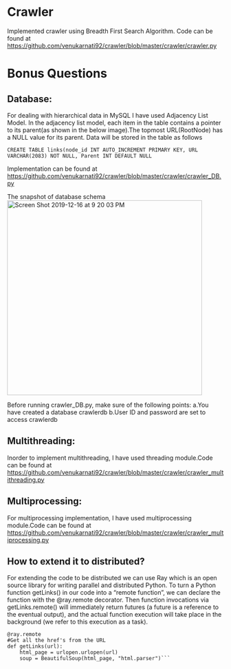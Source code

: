 # Crawler
Implemented crawler using Breadth First Search Algorithm. Code can be found at https://github.com/venukarnati92/crawler/blob/master/crawler/crawler.py

# Bonus Questions

## Database:
For dealing with hierarchical data in MySQL I have used Adjacency List Model.
In the adjacency list model, each item in the table contains a pointer to its parent(as shown in the below image).The topmost URL(RootNode) has a NULL value for its parent.
Data will be stored in the table as follows

```CREATE TABLE links(node_id INT AUTO_INCREMENT PRIMARY KEY, URL VARCHAR(2083) NOT NULL, Parent INT DEFAULT NULL```

Implementation can be found at https://github.com/venukarnati92/crawler/blob/master/crawler/crawler_DB.py

The snapshot of database schema
<img width="453" alt="Screen Shot 2019-12-16 at 9 20 03 PM" src="https://user-images.githubusercontent.com/22748497/70969943-fb5f7b80-2051-11ea-8076-0dc8f328e30c.png">

Before running crawler_DB.py, make sure of the following points:
    a.You have created a database crawlerdb
    b.User ID and password are set to access crawlerdb

## Multithreading:
Inorder to implement multithreading, I have used threading module.Code can be found at https://github.com/venukarnati92/crawler/blob/master/crawler/crawler_multithreading.py

## Multiprocessing:

For multiprocessing implementation, I have used multiprocessing module.Code can be found at
https://github.com/venukarnati92/crawler/blob/master/crawler/crawler_multiprocessing.py

## How to extend it to distributed?

For extending the code to be distributed we can use Ray which is an open source library for writing parallel and distributed Python.
To turn a Python function getLinks() in our code into a “remote function”, we can declare the function with the @ray.remote decorator. Then function invocations via getLinks.remote() will immediately return futures (a future is a reference to the eventual output), and the actual function execution will take place in the background (we refer to this execution as a task).
```
@ray.remote
#Get all the href's from the URL
def getLinks(url):
    html_page = urlopen.urlopen(url)
    soup = BeautifulSoup(html_page, "html.parser")```
